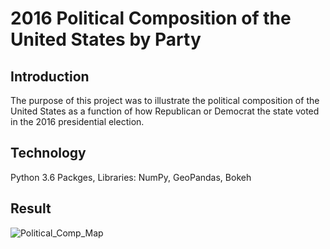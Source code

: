 # 2016 Political Composition of the United States by Party

## Introduction

The purpose of this project was to illustrate the political composition of the United States as a function of how Republican
or Democrat the state voted in the 2016 presidential election. 

## Technology
Python 3.6
Packges, Libraries: NumPy, GeoPandas, Bokeh

## Result

![Political_Comp_Map](https://user-images.githubusercontent.com/54545486/115966878-68a3dc00-a4e4-11eb-9e23-bbfc821f0d1a.JPG)
